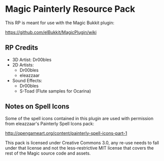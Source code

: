 # Magic Painterly Resource Pack

This RP is meant for use with the Magic Bukkit plugin:

https://github.com/elBukkit/MagicPlugin/wiki

## RP Credits

- 3D Artist: Dr00bles
- 2D Artists:
  - Dr00bles
  - eleazzaar
- Sound Effects:
  - Dr00bles
  - S-Toad (Flute samples for Ocarina)
  
## Notes on Spell Icons

Some of the spell icons contained in this plugin are used with permission from eleazzaar's Painterly Spell Icons pack:

http://opengameart.org/content/painterly-spell-icons-part-1

This pack is licensed under Creative Commons 3.0, any re-use needs to fall under that license and 
not the less-restrictive MIT license that covers the rest of the Magic source code and assets.

